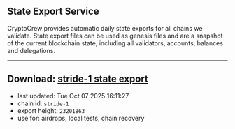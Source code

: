 ## State Export Service
CryptoCrew provides automatic daily state exports for all chains we validate. State export files can be used as genesis files and are a snapshot of the current blockchain state, including all validators, accounts, balances and delegations.

---
**Download: [stride-1 state export](https://dl-eu2.ccvalidators.com/SERVICE/stride/stride-1_export_23201863.json)**
---

- last updated: Tue Oct 07 2025 16:11:27
- chain id: `stride-1`
- export height: `23201863`
- use for: airdrops, local tests, chain recovery
